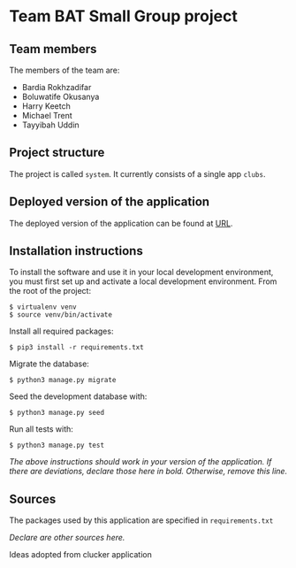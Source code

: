 # Team BAT Small Group project

## Team members

The members of the team are:

- Bardia Rokhzadifar
- Boluwatife Okusanya
- Harry Keetch
- Michael Trent
- Tayyibah Uddin

## Project structure

The project is called `system`. It currently consists of a single app `clubs`.

## Deployed version of the application

The deployed version of the application can be found at [URL]( https://still-tor-16826.herokuapp.com/ ).

## Installation instructions

To install the software and use it in your local development environment, you must first set up and activate a local development environment. From the root of the project:

```
$ virtualenv venv
$ source venv/bin/activate
```

Install all required packages:

```
$ pip3 install -r requirements.txt
```

Migrate the database:

```
$ python3 manage.py migrate
```

Seed the development database with:

```
$ python3 manage.py seed
```

Run all tests with:

```
$ python3 manage.py test
```

_The above instructions should work in your version of the application. If there are deviations, declare those here in bold. Otherwise, remove this line._

## Sources

The packages used by this application are specified in `requirements.txt`

_Declare are other sources here._

Ideas adopted from clucker application
